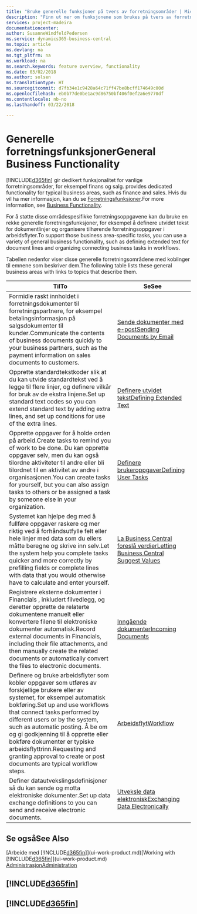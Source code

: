 ```yaml
---
title: "Bruke generelle funksjoner på tvers av forretningsområder | Microsoft-dokumentasjon"
description: "Finn ut mer om funksjonene som brukes på tvers av forretningsområder i Business Central."
services: project-madeira
documentationcenter: 
author: SusanneWindfeldPedersen
ms.service: dynamics365-business-central
ms.topic: article
ms.devlang: na
ms.tgt_pltfrm: na
ms.workload: na
ms.search.keywords: feature overview, functionality
ms.date: 03/02/2018
ms.author: solsen
ms.translationtype: HT
ms.sourcegitcommit: d7fb34e1c9428a64c71ff47be8bcff174649c00d
ms.openlocfilehash: eb0b77de0be1ac9d86750bf406f0ef2a6e9770df
ms.contentlocale: nb-no
ms.lasthandoff: 03/22/2018

---
```

# <a name="general-business-functionality"></a><span data-ttu-id="22df5-103">Generelle forretningsfunksjoner</span><span class="sxs-lookup"><span data-stu-id="22df5-103">General Business Functionality</span></span>
[!INCLUDE[d365fin](includes/d365fin_md.md)]<span data-ttu-id="22df5-104"> gir dedikert funksjonalitet for vanlige forretningsområder, for eksempel finans og salg.</span><span class="sxs-lookup"><span data-stu-id="22df5-104"> provides dedicated functionality for typical business areas, such as finance and sales.</span></span> <span data-ttu-id="22df5-105">Hvis du vil ha mer informasjon, kan du se [Forretningsfunksjoner](across-business-functionality.md).</span><span class="sxs-lookup"><span data-stu-id="22df5-105">For more information, see [Business Functionality](across-business-functionality.md).</span></span>

<span data-ttu-id="22df5-106">For å støtte disse områdespesifikke forretningsoppgavene kan du bruke en rekke generelle forretningsfunksjoner, for eksempel å definere utvidet tekst for dokumentlinjer og organisere tilhørende forretningsoppgaver i arbeidsflyter.</span><span class="sxs-lookup"><span data-stu-id="22df5-106">To support those business area-specific tasks, you can use a variety of general business functionality, such as defining extended text for document lines and organizing connecting business tasks in workflows.</span></span>

<span data-ttu-id="22df5-107">Tabellen nedenfor viser disse generelle forretningsområdene med koblinger til emnene som beskriver dem.</span><span class="sxs-lookup"><span data-stu-id="22df5-107">The following table lists these general business areas with links to topics that describe them.</span></span>

| <span data-ttu-id="22df5-108">Til</span><span class="sxs-lookup"><span data-stu-id="22df5-108">To</span></span> | <span data-ttu-id="22df5-109">Se</span><span class="sxs-lookup"><span data-stu-id="22df5-109">See</span></span> |
| --- | --- |
| <span data-ttu-id="22df5-110">Formidle raskt innholdet i forretningsdokumenter til forretningspartnere, for eksempel betalingsinformasjon på salgsdokumenter til kunder.</span><span class="sxs-lookup"><span data-stu-id="22df5-110">Communicate the contents of business documents quickly to your business partners, such as the payment information on sales documents to customers.</span></span> |[<span data-ttu-id="22df5-111">Sende dokumenter med e-post</span><span class="sxs-lookup"><span data-stu-id="22df5-111">Sending Documents by Email</span></span>](ui-how-send-documents-email.md) |
| <span data-ttu-id="22df5-112">Opprette standardtekstkoder slik at du kan utvide standardtekst ved å legge til flere linjer, og definere vilkår for bruk av de ekstra linjene.</span><span class="sxs-lookup"><span data-stu-id="22df5-112">Set up standard text codes so you can extend standard text by adding extra lines, and set up conditions for use of the extra lines.</span></span> |[<span data-ttu-id="22df5-113">Definere utvidet tekst</span><span class="sxs-lookup"><span data-stu-id="22df5-113">Defining Extended Text</span></span>](ui-how-define-ext-text.md) |
|<span data-ttu-id="22df5-114">Opprette oppgaver for å holde orden på arbeid.</span><span class="sxs-lookup"><span data-stu-id="22df5-114">Create tasks to remind you of work to be done.</span></span> <span data-ttu-id="22df5-115">Du kan opprette oppgaver selv, men du kan også tilordne aktiviteter til andre eller bli tilordnet til en aktivitet av andre i organisasjonen.</span><span class="sxs-lookup"><span data-stu-id="22df5-115">You can create tasks for yourself, but you can also assign tasks to others or be assigned a task by someone else in your organization.</span></span>|[<span data-ttu-id="22df5-116">Definere brukeroppgaver</span><span class="sxs-lookup"><span data-stu-id="22df5-116">Defining User Tasks</span></span>](across-user-tasks.md)|
|<span data-ttu-id="22df5-117">Systemet kan hjelpe deg med å fullføre oppgaver raskere og mer riktig ved å forhåndsutfylle felt eller hele linjer med data som du ellers måtte beregne og skrive inn selv.</span><span class="sxs-lookup"><span data-stu-id="22df5-117">Let the system help you complete tasks quicker and more correctly by prefilling fields or complete lines with data that you would otherwise have to calculate and enter yourself.</span></span>|[<span data-ttu-id="22df5-118">La Business Central foreslå verdier</span><span class="sxs-lookup"><span data-stu-id="22df5-118">Letting Business Central Suggest Values</span></span>](ui-let-system-suggest-values.md)|
|<span data-ttu-id="22df5-119">Registrere eksterne dokumenter i Financials , inkludert filvedlegg, og deretter opprette de relaterte dokumentene manuelt eller konvertere filene til elektroniske dokumenter automatisk.</span><span class="sxs-lookup"><span data-stu-id="22df5-119">Record external documents in Financials, including their file attachments, and then manually create the related documents or automatically convert the files to electronic documents.</span></span>|[<span data-ttu-id="22df5-120">Inngående dokumenter</span><span class="sxs-lookup"><span data-stu-id="22df5-120">Incoming Documents</span></span>](across-income-documents.md)|
|<span data-ttu-id="22df5-121">Definere og bruke arbeidsflyter som kobler oppgaver som utføres av forskjellige brukere eller av systemet, for eksempel automatisk bokføring.</span><span class="sxs-lookup"><span data-stu-id="22df5-121">Set up and use workflows that connect tasks performed by different users or by the system, such as automatic posting.</span></span> <span data-ttu-id="22df5-122">Å be om og gi godkjenning til å opprette eller bokføre dokumenter er typiske arbeidsflyttrinn.</span><span class="sxs-lookup"><span data-stu-id="22df5-122">Requesting and granting approval to create or post documents are typical workflow steps.</span></span>|[<span data-ttu-id="22df5-123">Arbeidsflyt</span><span class="sxs-lookup"><span data-stu-id="22df5-123">Workflow</span></span>](across-workflow.md)|
| <span data-ttu-id="22df5-124">Definer datautvekslingsdefinisjoner så du kan sende og motta elektroniske dokumenter.</span><span class="sxs-lookup"><span data-stu-id="22df5-124">Set up data exchange definitions to you can send and receive electronic documents.</span></span> |[<span data-ttu-id="22df5-125">Utveksle data elektronisk</span><span class="sxs-lookup"><span data-stu-id="22df5-125">Exchanging Data Electronically</span></span>](across-data-exchange.md) |

## <a name="see-also"></a><span data-ttu-id="22df5-126">Se også</span><span class="sxs-lookup"><span data-stu-id="22df5-126">See Also</span></span>
<span data-ttu-id="22df5-127">[Arbeide med [!INCLUDE[d365fin](includes/d365fin_md.md)]](ui-work-product.md)</span><span class="sxs-lookup"><span data-stu-id="22df5-127">[Working with [!INCLUDE[d365fin](includes/d365fin_md.md)]](ui-work-product.md)</span></span>  
[<span data-ttu-id="22df5-128">Administrasjon</span><span class="sxs-lookup"><span data-stu-id="22df5-128">Administration</span></span>](admin-setup-and-administration.md)

## [!INCLUDE[d365fin](includes/free_trial_md.md)]  
## [!INCLUDE[d365fin](includes/training_link_md.md)]

